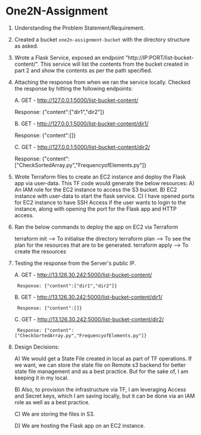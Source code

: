 # One2N-Assignment

1. Understanding the Problem Statement/Requirement.

2. Created a bucket `one2n-assignment-bucket` with the directory structure as asked.

3. Wrote a Flask Service, exposed an endpoint "http://IP:PORT/list-bucket-content/<path>". This service will list the contents from the bucket created in part 2 and show the contents as per the path specified.

4. Attaching the response from when we ran the service locally. Checked the response by hitting the following endpoints:

   A. GET - http://127.0.0.1:5000/list-bucket-content/
        
      Response: {"content":["dir1","dir2"]}

   B. GET - http://127.0.0.1:5000/list-bucket-content/dir1/

      Response: {"content":[]}

   C. GET - http://127.0.0.1:5000/list-bucket-content/dir2/

      Response: {"content":["CheckSortedArray.py","FrequencyofElements.py"]}
      

5. Wrote Terraform files to create an EC2 instance and deploy the Flask app via user-data. This TF code would generate the below resources:
   A) An IAM role for the EC2 instance to access the S3 bucket.
   B) EC2 instance with user-data to start the flask service.
   C) I have opened ports for EC2 instance to have SSH Access if the user wants to login to the instance, along with opening the port for the Flask app and HTTP access.

6. Ran the below commands to deploy the app on EC2 via Terraform

   terraform init --> To initialise the directory
   terraform plan --> To see the plan for the resources that are to be generated.
   terraform apply --> To create the resources
   

7. Testing the response from the Server's public IP.

   A. GET - http://13.126.30.242:5000/list-bucket-content/
          
        Response: {"content":["dir1","dir2"]}
  
     B. GET - http://13.126.30.242:5000/list-bucket-content/dir1/
  
        Response: {"content":[]}
  
     C. GET - http://13.126.30.242:5000/list-bucket-content/dir2/
  
        Response: {"content":["CheckSortedArray.py","FrequencyofElements.py"]}

10. Design Decisions:

    A) We would get a State File created in local as part of TF operations. If we want, we can store the state file on Remote s3 backend for better state file management and as a best practice. But for the sake of, I am keeping it in my local. 

    B) Also, to provision the infrastructure via TF, I am leveraging Access and Secret keys, which I am saving locally, but it can be done via an IAM role as well as a best practice.

    C) We are storing the files in S3.

    D) We are hosting the Flask app on an EC2 instance.

